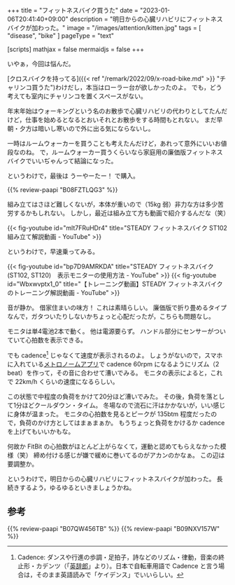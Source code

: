 +++
title = "フィットネスバイク買うた"
date =  "2023-01-06T20:41:40+09:00"
description = "明日からの心臓リハビリにフィットネスバイクが加わった。"
image = "/images/attention/kitten.jpg"
tags = [ "disease", "bike" ]
pageType = "text"

[scripts]
  mathjax = false
  mermaidjs = false
+++

いやぁ，今回は悩んだ。

[クロスバイクを持ってる]({{< ref "/remark/2022/09/x-road-bike.md" >}} "チャリンコ買うた")わけだし，本当はローラー台が欲しかったのよ。
でも，どう考えても室内にチャリンコを置くスペースがない。

年末年始はウォーキングという名のお散歩で心臓リハビリの代わりとしてたんだけど，仕事を始めるとなるとおいそれとお散歩をする時間もとれない。
まだ早朝・夕方は暗いし寒いので外に出る気にならないし。

一時はルームウォーカーを買うことも考えたんだけど，あれって意外にいいお値段なのね。
で，ルームウォーカー買うくらいなら家庭用の廉価版フィットネスバイクでいいぢゃんって結論になった。

というわけで，最後は うーやーたー！ で購入。

{{% review-paapi "B08FZTLQG3" %}} <!-- フィットネスバイク -->

組み立てはさほど難しくないが，本体が重いので（15kg 弱）非力な方は多少苦労するかもしれない。
しかし，最近は組み立て方も動画で紹介するんだな（笑）

{{< fig-youtube id="mlt7FRuHDr4" title="STEADY フィットネスバイク ST102 組み立て解説動画 - YouTube" >}}

というわけで，早速乗ってみる。

{{< fig-youtube id="bp7D9AMRKDA" title="STEADY フィットネスバイク(ST102, ST120)　表示モニターの使用方法 - YouTube" >}}
{{< fig-youtube id="Wbxwvptx1_0" title="【トレーニング動画】STEADY フィットネスバイク のトレーニング解説動画 - YouTube" >}}

音が静か。
借家住まいの味方！ これは素晴らしい。
廉価版で折り畳めるタイプなんで，ガタついたりしないかちょっと心配だったが，こちらも問題なし。

モニタは単4電池2本で動く。
他は電源要らず。
ハンドル部分にセンサーがついていて心拍数を表示できる。

でも cadence[^ca1] じゃなくて速度が表示されるのよ。
しょうがないので，スマホに入れている[メトロノームアプリ](https://play.google.com/store/apps/details?id=com.ihara_product.SmartMetronome "Smart Metronome & Tuner - Apps on Google Play")で cadence 60rpm になるようにリズム（2 beat）を作って，その音に合わせて漕いでみる。
モニタの表示によると，これで 22km/h くらいの速度になるらしい。

[^ca1]: Cadence: ダンスや行進の歩調・足拍子，詩などのリズム・律動，音楽の終止形・カデンツ（「[英辞郎](https://eow.alc.co.jp/search?q=cadence)」より）。日本で自転車用語で Cadence と言う場合は，そのまま英語読みで「ケイデンス」でいいらしい。

この状態で中程度の負荷をかけて20分ほど漕いでみた。
その後，負荷を落として1分ほどクールダウン・タイム。
冬場なので流石に汗はかかないが，いい感じに身体が温まった。
モニタの心拍数を見るとピークが 135btm 程度だったので，負荷のかけ方としてはまぁまぁか。
もうちょっと負荷をかけるか cadence を上げてもいいかもな。

何故か FitBit の心拍数がほとんど上がらなくて，運動と認めてもらえなかった模様（笑） 締め付ける感じが嫌で緩めに巻いてるのがアカンのかなぁ。
この辺は要調整か。

というわけで，明日からの心臓リハビリにフィットネスバイクが加わった。
長続きするよう，ゆるゆるといきましょうかね。

## 参考

{{% review-paapi "B07QW456TB" %}} <!-- フロアマット -->
{{% review-paapi "B09NXV157W" %}} <!-- 超音波式加湿器 -->


<!-- eof -->

